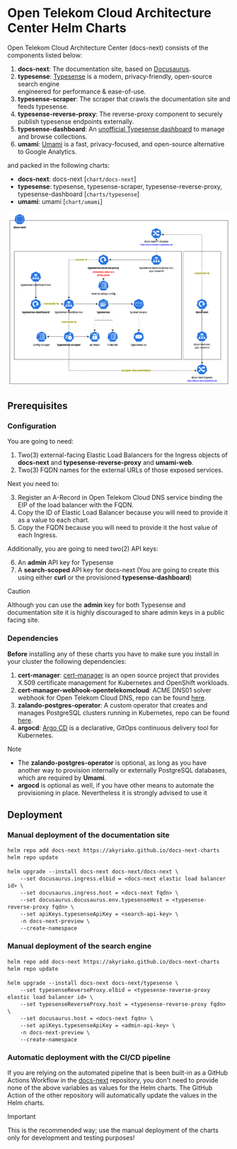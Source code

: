 # Open Telekom Cloud Architecture Center Helm Charts

Open Telekom Cloud Architecture Center (docs-next) consists of the components listed below:

1. **docs-next**: The documentation site, based on [Docusaurus](https://docusaurus.io/).
2. **typesense**: [Typesense](https://typesense.org/) is a modern, privacy-friendly, open-source search engine  
engineered for performance & ease-of-use.
3. **typesense-scraper**: The scraper that crawls the documentation site and feeds typesense.
4. **typesense-reverse-proxy**: The reverse-proxy component to securely publish typesense endpoints externally.
5. **typesense-dashboard**: An [unofficial Typesense dashboard](https://github.com/bfritscher/typesense-dashboard) to manage and browse collections.
6. **umami**: [Umami](https://umami.is/) is a fast, privacy-focused, and open-source alternative to Google Analytics.

and packed in the following charts:

- **docs-next**: docs-next [`chart/docs-next`]
- **typesense**: typesense, typesense-scraper, typesense-reverse-proxy, typesense-dashboard [`charts/typesense`]
- **umami**: umami [`chart/umami`]

![alt text](assets/images/docs-next.png)

## Prerequisites

### Configuration

You are going to need:

1. Two(3) external-facing Elastic Load Balancers for the Ingress objects of **docs-next** and **typesense-reverse-proxy** and **umami-web**. 
2. Two(3) FQDN names for the external URLs of those exposed services.

Next you need to:

3. Register an A-Record in Open Telekom Cloud DNS service binding the EIP of the load balancer with the FQDN.
4. Copy the ID of Elastic Load Balancer because you will need to provide it as a value to each chart.
5. Copy the FQDN because you will need to provide it the host value of each Ingress. 

Additionally, you are going to need two(2) API keys:

6. An **admin** API key for Typesense
7. A **search-scoped** API key for docs-next (You are going to create this using either **curl** or the provisioned **typesense-dashboard**)

> [!CAUTION]
> Although you can use the **admin** key for both Typesense and documentation site it is highly discouraged to share 
> admin keys in a public facing site.

### Dependencies

**Before** installing any of these charts you have to make sure you install in your cluster the following dependencies:

1. **cert-manager**: [cert-manager](https://cert-manager.io/) is an open source project that provides X.509 certificate management for Kubernetes and OpenShift workloads.
2. **cert-manager-webhook-opentelekomcloud**: ACME DNS01 solver webhook for Open Telekom Cloud DNS, repo can be found [here](https://github.com/akyriako/cert-manager-webhook-opentelekomcloud).
3. **zalando-postgres-operator**: A custom operator that creates and manages PostgreSQL clusters running in Kubernetes, repo can be found [here](https://github.com/zalando/postgres-operator).
4. **argocd**: [Argo CD](https://argo-cd.readthedocs.io/en/stable/) is a declarative, GitOps continuous delivery tool for Kubernetes. 
   
> [!NOTE]
> - The **zalando-postgres-operator** is optional, as long as you have another way to provision internally or externally 
> PostgreSQL databases, which are required by **Umami**. 
> - **argocd** is optional as well, if you have other means to automate the provisioning in place. Nevertheless it is strongly advised to use it 

## Deployment

### Manual deployment of the documentation site

```shell
helm repo add docs-next https://akyriako.github.io/docs-next-charts
helm repo update

helm upgrade --install docs-next docs-next/docs-next \
    --set docusaurus.ingress.elbid = <docs-next elastic load balancer id> \
    --set docusaurus.ingress.host = <docs-next fqdn> \
    --set docusaurus.docusaurus.env.typesenseHost = <typesense-reverse-proxy fqdn> \
    --set apiKeys.typesenseApiKey = <search-api-key> \
    -n docs-next-preview \
    --create-namespace 
```

### Manual deployment of the search engine

```shell
helm repo add docs-next https://akyriako.github.io/docs-next-charts
helm repo update

helm upgrade --install docs-next docs-next/typesense \
    --set typesenseReverseProxy.elbid = <typesense-reverse-proxy elastic load balancer id> \
    --set typesenseReverseProxy.host = <typesense-reverse-proxy fqdn> \
    --set docusaurus.host = <docs-next fqdn> \
    --set apiKeys.typesenseApiKey = <admin-api-key> \
    -n docs-next-preview \
    --create-namespace 
```

### Automatic deployment with the CI/CD pipeline

If you are relying on the automated pipeline that is been built-in as a GitHub Actions Workflow in the [docs-next](https://github.com/akyriako/docs-next)
repository, you don't need to provide none of the above variables as values for the Helm charts. The GitHub Action of the other 
repository will automatically update the values in the Helm charts.

> [!IMPORTANT]
> This is the recommended way; use the manual deployment of the charts only for development and testing purposes!

